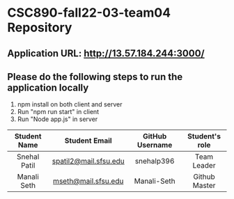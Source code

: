 # CSC890-fall22-03-team04 Repository

## Application URL: http://13.57.184.244:3000/

## Please do the following steps to run the application locally

1. npm install on both client and server
2. Run "npm run start" in client
3. Run "Node app.js" in server

| Student Name |     Student Email     | GitHub Username | Student's role |
| :----------: | :-------------------: | :-------------: | :------------: |
| Snehal Patil | spatil2@mail.sfsu.edu |   snehalp396    |  Team Leader   |
| Manali Seth  |  mseth@mail.sfsu.edu  |   Manali-Seth   | Github Master  |
